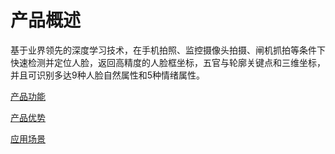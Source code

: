 #  产品概述

基于业界领先的深度学习技术，在手机拍照、监控摄像头拍摄、闸机抓拍等条件下快速检测并定位人脸，返回高精度的人脸框坐标，五官与轮廓关键点和三维坐标，并且可识别多达9种人脸自然属性和5种情绪属性。

[产品功能](Features.md)

[产品优势](Benefits.md)

[应用场景](Application-Scenarios.md)